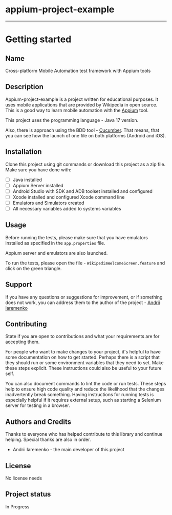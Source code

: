 # appium-project-example
***
# Getting started
## Name
Cross-platform Mobile Automation test framework with Appium tools   

## Description
Appium-project-example is a project written for educational purposes. It uses mobile applications that are provided by 
Wikipedia in open source. This is a good way to learn mobile automation with the [Appium](https://appium.io/) tool.  

This project uses the programming language - Java 17 version.  

Also, there is approach using the BDD tool - [Cucumber](https://cucumber.io/). That means, that you 
can see how the launch of one file on both platforms (Android and iOS).

## Installation
Clone this project using git commands or download this project as a zip file.  
Make sure you have done with:
- [ ] Java installed
- [ ] Appium Server installed
- [ ] Android Studio with SDK and ADB toolset installed and configured
- [ ] Xcode installed and configured Xcode command line
- [ ] Emulators and Simulators created
- [ ] All necessary variables added to systems variables

## Usage
Before running the tests, please make sure that you have emulators installed as specified in the `app.properties` file.  

Appium server and emulators are also launched.  

To run the tests, please open the file - `WikipediaWelcomeScreen.feature` and click on the green triangle.

## Support
If you have any questions or suggestions for improvement, or if something does not work, you can address them to 
the author of the project - [Andrii Iaremenko](mailto:andrii_iaremenko1@epam.com?subject=[Appium-project-example]%20Needs%20help)

## Contributing
State if you are open to contributions and what your requirements are for accepting them.

For people who want to make changes to your project, it's helpful to have some documentation on how to get started. Perhaps there is a script that they should run or some environment variables that they need to set. Make these steps explicit. These instructions could also be useful to your future self.

You can also document commands to lint the code or run tests. These steps help to ensure high code quality and reduce the likelihood that the changes inadvertently break something. Having instructions for running tests is especially helpful if it requires external setup, such as starting a Selenium server for testing in a browser.

## Authors and Credits
Thanks to everyone who has helped contribute to this library and continue helping. 
Special thanks are also in order.
- Andrii Iaremenko - the main developer of this project

## License
No license needs

## Project status
In Progress
